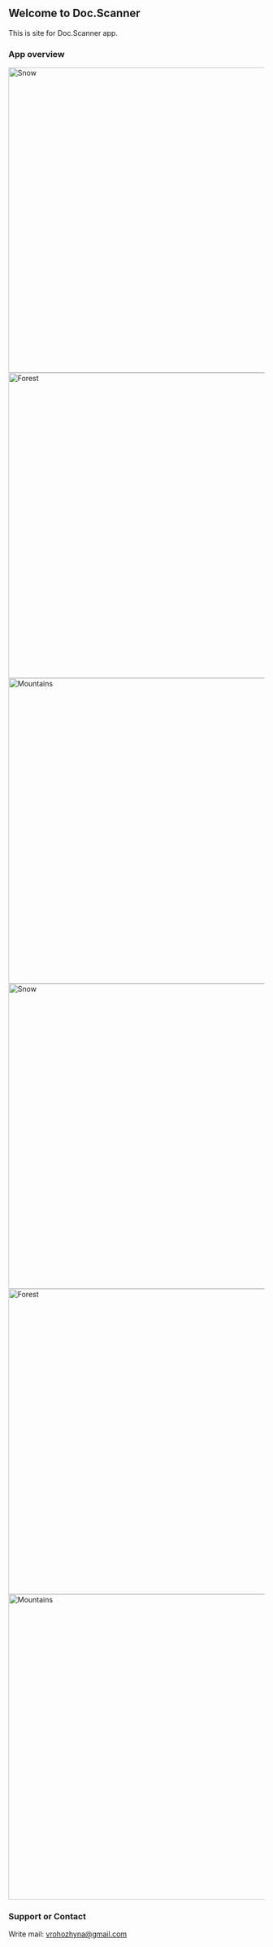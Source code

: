 ## Welcome to Doc.Scanner

This is site for Doc.Scanner app.

### App overview

<div class="row">
  <div class="column">
    <img src="0-6.5 inch - iPhone XS Max-screen__1.jpg" alt="Snow" height=600>
  </div>
  <div class="column">
    <img src="0-6.5 inch - iPhone XS Max-screen__2.jpg" alt="Forest" height=600>
  </div>
  <div class="column">
    <img src="0-6.5 inch - iPhone XS Max-screen__3.jpg" alt="Mountains" height=600>
  </div>
</div>


<div class="row">
  <div class="column">
    <img src="1-6.5 inch - iPhone XS Max-screen__1.jpg" alt="Snow" height=600>
  </div>
  <div class="column">
    <img src="2-6.5 inch - iPhone XS Max-screen__2.jpg" alt="Forest" height=600>
  </div>
  <div class="column">
    <img src="3-6.5 inch - iPhone XS Max-screen__3.jpg" alt="Mountains" height=600>
  </div>
</div>

### Support or Contact
Write mail: vrohozhyna@gmail.com
